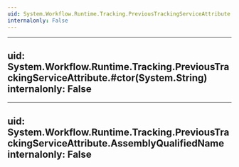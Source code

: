 ```yaml
---
uid: System.Workflow.Runtime.Tracking.PreviousTrackingServiceAttribute
internalonly: False
---
```


---
uid: System.Workflow.Runtime.Tracking.PreviousTrackingServiceAttribute.#ctor(System.String)
internalonly: False
---

---
uid: System.Workflow.Runtime.Tracking.PreviousTrackingServiceAttribute.AssemblyQualifiedName
internalonly: False
---
